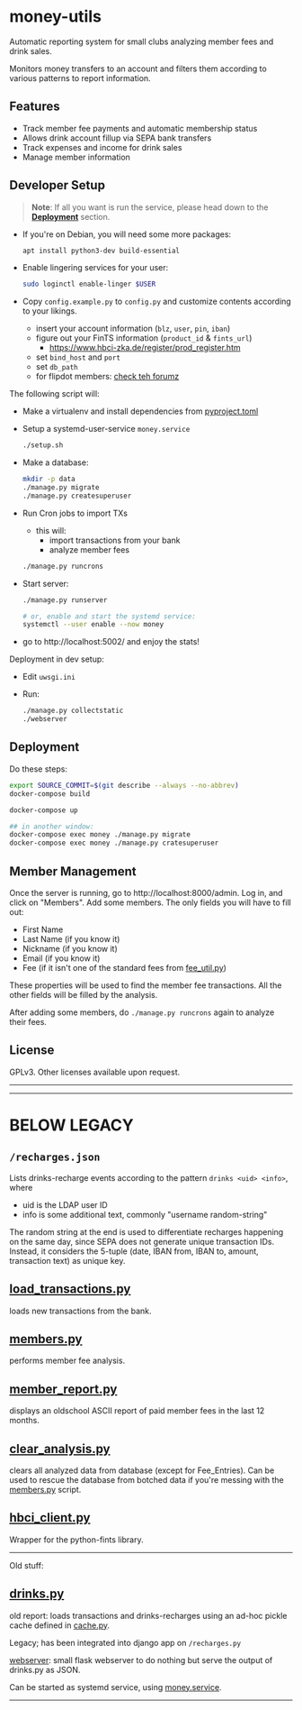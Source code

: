 # money-utils

Automatic reporting system for small clubs analyzing member fees and drink sales.

Monitors money transfers to an account and filters them according to various patterns to report information.

## Features

- Track member fee payments and automatic membership status
- Allows drink account fillup via SEPA bank transfers
- Track expenses and income for drink sales
- Manage member information

## Developer Setup

> **Note**:
> If all you want is run the service, please head down to the
> **[Deployment](#deployment)** section.

- If you're on Debian, you will need some more packages:

  ```bash
  apt install python3-dev build-essential
  ```

- Enable lingering services for your user:

  ```bash
  sudo loginctl enable-linger $USER
  ```

- Copy `config.example.py` to `config.py` and customize contents according to your likings.
  - insert your account information (`blz`, `user`, `pin`, `iban`)
  - figure out your FinTS information (`product_id` & `fints_url`)
    - https://www.hbci-zka.de/register/prod_register.htm
  - set `bind_host` and `port`
  - set `db_path`
  - for flipdot members: [check teh forumz](TODO)

The following script will:

- Make a virtualenv and install dependencies from [pyproject.toml](pyproject.toml)
- Setup a systemd-user-service `money.service`

  ```bash
  ./setup.sh
  ```

- Make a database:

  ```bash
  mkdir -p data
  ./manage.py migrate
  ./manage.py createsuperuser
  ```

- Run Cron jobs to import TXs
  - this will:
    - import transactions from your bank
    - analyze member fees

  ```bash
  ./manage.py runcrons
  ```

- Start server:

  ```bash
  ./manage.py runserver

  # or, enable and start the systemd service:
  systemctl --user enable --now money
  ```

- go to http://localhost:5002/ and enjoy the stats!

Deployment in dev setup:

- Edit `uwsgi.ini`

- Run:

  ```bash
  ./manage.py collectstatic
  ./webserver
  ```

## Deployment

Do these steps:

```bash
export SOURCE_COMMIT=$(git describe --always --no-abbrev)
docker-compose build

docker-compose up

## in another window:
docker-compose exec money ./manage.py migrate
docker-compose exec money ./manage.py cratesuperuser
```

## Member Management

Once the server is running, go to http://localhost:8000/admin.
Log in, and click on "Members".
Add some members. The only fields you will have to fill out:

- First Name
- Last Name (if you know it)
- Nickname (if you know it)
- Email (if you know it)
- Fee (if it isn't one of the standard fees from [fee_util.py](schema/fee_util.py))

These properties will be used to find the member fee transactions.
All the other fields will be filled by the analysis.

After adding some members, do `./manage.py runcrons` again to analyze their fees.

## License

GPLv3. Other licenses available upon request.

---
---

# BELOW LEGACY

## `/recharges.json`
Lists drinks-recharge events according to the pattern `drinks <uid> <info>`, where
- uid is the LDAP user ID
- info is some additional text, commonly "username random-string"

The random string at the end is used to differentiate recharges happening on the same day, since SEPA does not generate unique transaction IDs.
Instead, it considers the 5-tuple (date, IBAN from, IBAN to, amount, transaction text) as unique key.

## [load_transactions.py](load_transactions.py)

loads new transactions from the bank.

## [members.py](members.py)

performs member fee analysis.

## [member_report.py](member_report.py)

displays an oldschool ASCII report of paid member fees in the last 12 months.

## [clear_analysis.py](clear_analysis.py)

clears all analyzed data from database (except for Fee_Entries).
Can be used to rescue the database from botched data if you're messing with the [members.py](members.py) script.

## [hbci_client.py](hbci_client.py)

Wrapper for the python-fints library.


---
Old stuff:

## [drinks.py](drinks.py)

old report: loads transactions and drinks-recharges using an ad-hoc pickle cache defined in [cache.py](cache.py).

Legacy; has been integrated into django app on `/recharges.py`

[webserver](webserver): small flask webserver to do nothing but serve the output of drinks.py as JSON.

Can be started as systemd service, using [money.service](money.service).

---
